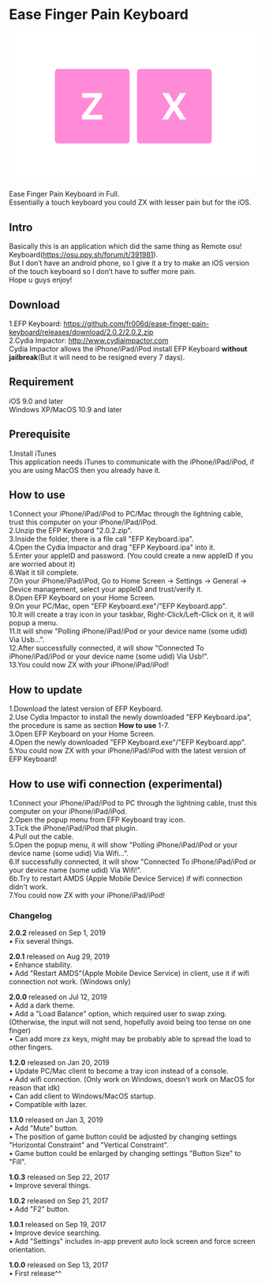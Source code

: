 # Ease Finger Pain Keyboard

![cover.png](https://github.com/fr006d/ease-finger-pain-keyboard/raw/master/cover.png)

Ease Finger Pain Keyboard in Full.  
Essentially a touch keyboard you could ZX with lesser pain but for the iOS.

## Intro
Basically this is an application which did the same thing as Remote osu! Keyboard(https://osu.ppy.sh/forum/t/391981).  
But I don’t have an android phone, so I give it a try to make an iOS version of the touch keyboard so I don’t have to suffer more pain.  
Hope u guys enjoy!  

## Download
1.EFP Keyboard: https://github.com/fr006d/ease-finger-pain-keyboard/releases/download/2.0.2/2.0.2.zip  
2.Cydia Impactor: http://www.cydiaimpactor.com  
Cydia Impactor allows the iPhone/iPad/iPod install EFP Keyboard **without jailbreak**(But it will need to be resigned every 7 days).  

## Requirement
iOS 9.0 and later  
Windows XP/MacOS 10.9 and later  

## Prerequisite  
1.Install iTunes  
This application needs iTunes to communicate with the iPhone/iPad/iPod, if you are using MacOS then you already have it.  

## How to use  
1.Connect your iPhone/iPad/iPod to PC/Mac through the lightning cable, trust this computer on your iPhone/iPad/iPod.  
2.Unzip the EFP Keyboard "2.0.2.zip".  
3.Inside the folder, there is a file call "EFP Keyboard.ipa".  
4.Open the Cydia Impactor and drag "EFP Keyboard.ipa" into it.  
5.Enter your appleID and password. (You could create a new appleID if you are worried about it)  
6.Wait it till complete.  
7.On your iPhone/iPad/iPod, Go to Home Screen -> Settings -> General -> Device management, select your appleID and trust/verify it.  
8.Open EFP Keyboard on your Home Screen.  
9.On your PC/Mac, open "EFP Keyboard.exe"/"EFP Keyboard.app".  
10.It will create a tray icon in your taskbar, Right-Click/Left-Click on it, it will popup a menu.  
11.It will show "Polling iPhone/iPad/iPod or your device name (some udid) Via Usb...".  
12.After successfully connected, it will show "Connected To iPhone/iPad/iPod or your device name (some udid) Via Usb!".  
13.You could now ZX with your iPhone/iPad/iPod!  

## How to update  
1.Download the latest version of EFP Keyboard.  
2.Use Cydia Impactor to install the newly downloaded "EFP Keyboard.ipa", the procedure is same as section **How to use** 1-7.  
3.Open EFP Keyboard on your Home Screen.  
4.Open the newly downloaded "EFP Keyboard.exe"/"EFP Keyboard.app".  
5.You could now ZX with your iPhone/iPad/iPod with the latest version of EFP Keyboard!  

## How to use wifi connection (experimental)  
1.Connect your iPhone/iPad/iPod to PC through the lightning cable, trust this computer on your iPhone/iPad/iPod.  
2.Open the popup menu from EFP Keyboard tray icon.  
3.Tick the iPhone/iPad/iPod that plugin.  
4.Pull out the cable.  
5.Open the popup menu, it will show "Polling iPhone/iPad/iPod or your device name (some udid) Via Wifi...".  
6.If successfully connected, it will show "Connected To iPhone/iPad/iPod or your device name (some udid) Via Wifi!".  
6b.Try to restart AMDS (Apple Mobile Device Service) if wifi connection didn't work.  
7.You could now ZX with your iPhone/iPad/iPod!  

### Changelog
**2.0.2** released on Sep 1, 2019  
• Fix several things.  

**2.0.1** released on Aug 29, 2019  
• Enhance stability.  
• Add "Restart AMDS"(Apple Mobile Device Service) in client, use it if wifi connection not work. (Windows only)  

**2.0.0** released on Jul 12, 2019  
• Add a dark theme.  
• Add a "Load Balance" option, which required user to swap zxing. (Otherwise, the input will not send, hopefully avoid being too tense on one finger)  
• Can add more zx keys, might may be probably able to spread the load to other fingers.  

**1.2.0** released on Jan 20, 2019  
• Update PC/Mac client to become a tray icon instead of a console.  
• Add wifi connection. (Only work on Windows, doesn't work on MacOS for reason that idk)  
• Can add client to Windows/MacOS startup.  
• Compatible with lazer.  

**1.1.0** released on Jan 3, 2019  
• Add "Mute" button.  
• The position of game button could be adjusted by changing settings "Horizontal Constraint" and "Vertical Constraint".  
• Game button could be enlarged by changing settings "Button Size" to "Fill".  

**1.0.3** released on Sep 22, 2017  
• Improve several things.  

**1.0.2** released on Sep 21, 2017  
• Add "F2" button.  

**1.0.1** released on Sep 19, 2017  
• Improve device searching.  
• Add "Settings" includes in-app prevent auto lock screen and force screen orientation.  

**1.0.0** released on Sep 13, 2017  
• First release^^  
